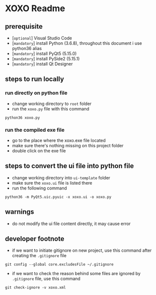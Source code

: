 # XOXO Readme #

## prerequisite ##
- [```optional```] Visual Studio Code
- [```mandatory```] install Python (3.6.8), throughout this document i use python36 alias
- [```mandatory```] install PyQt5 (5.15.0)
- [```mandatory```] install PySide2 (5.15.1)
- [```mandatory```] install Qt Designer

## steps to run locally ##

### run directly on python file ###
- change working directory to ```root``` folder
- run the ```xoxo.py``` file with this command
```
python36 xoxo.py
```

### run the compiled exe file ###
- go to the place where the xoxo.exe file located
- make sure there's nothing missing on this project folder
- double click on the exe file

## steps to convert the ui file into python file ##
- change working directory into ```ui-template``` folder
- make sure the ```xoxo.ui``` file is listed there
- run the following command
```
python36 -m PyQt5.uic.pyuic -x xoxo.ui -o xoxo.py
```

## warnings ##
- do not modify the ui file content directly, it may cause error

## developer footnote ##
- if we want to initiate gitignore on new project, use this command after creating the ```.gitignore``` file
```
git config --global core.excludesFile ~/.gitignore
```
- if we want to check the reason behind some files are ignored by ```.gitignore``` file, use this command
```
git check-ignore -v xoxo.xml
```
